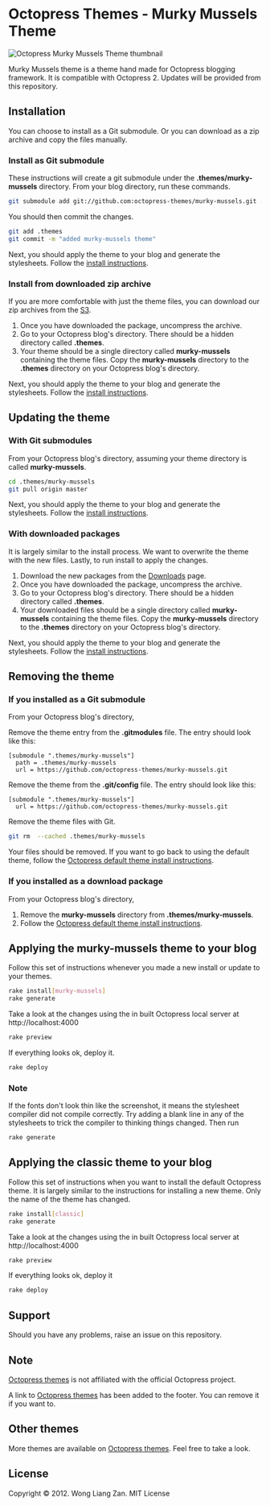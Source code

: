 # Octopress Themes - Murky Mussels Theme

![Octopress Murky Mussels Theme thumbnail](https://s3.amazonaws.com/static.octopressthemes.com/thumbnails/murky-mussels-thumbnail.png)

Murky Mussels theme is a theme hand made for Octopress blogging framework. It is compatible with Octopress 2. Updates will be provided from this repository.

## Installation

You can choose to install as a Git submodule. Or you can download as a zip archive and copy the files manually.

### Install as Git submodule

These instructions will create a git submodule under the __.themes/murky-mussels__ directory. From your blog directory, run these commands.

``` sh
git submodule add git://github.com:octopress-themes/murky-mussels.git .themes/murky-mussels
```

You should then commit the changes.

``` sh
git add .themes
git commit -m "added murky-mussels theme"
```

Next, you should apply the theme to your blog and generate the stylesheets. Follow the [install instructions](#applying-the-murky-mussels-theme-to-your-blog).

### Install from downloaded zip archive

If you are more comfortable with just the theme files, you can download our zip archives from the [S3](https://s3.amazonaws.com/static.octopressthemes.com/murky-mussels-v0.1.0.zip).

1. Once you have downloaded the package, uncompress the archive.
2. Go to your Octopress blog's directory. There should be a hidden directory called __.themes__.
3. Your theme should be a single directory called __murky-mussels__ containing the theme files. Copy the __murky-mussels__ directory to the __.themes__ directory on your Octopress blog's directory.

Next, you should apply the theme to your blog and generate the stylesheets. Follow the [install instructions](#applying-the-murky-mussels-theme-to-your-blog).

## Updating the theme

### With Git submodules

From your Octopress blog's directory, assuming your theme directory is called __murky-mussels__.

``` sh
cd .themes/murky-mussels
git pull origin master
```

Next, you should apply the theme to your blog and generate the stylesheets. Follow the [install instructions](#applying-the-murky-mussels-theme-to-your-blog).

### With downloaded packages

It is largely similar to the install process. We want to overwrite the theme with the new files. Lastly, to run install to apply the changes.

1. Download the new packages from the [Downloads](https://github.com/octopress-themes/murky-mussels/downloads) page.
2. Once you have downloaded the package, uncompress the archive.
3. Go to your Octopress blog's directory. There should be a hidden directory called __.themes__.
4. Your downloaded files should be a single directory called __murky-mussels__ containing the theme files. Copy the __murky-mussels__ directory to the __.themes__ directory on your Octopress blog's directory.

Next, you should apply the theme to your blog and generate the stylesheets. Follow the [install instructions](#applying-the-murky-mussels-theme-to-your-blog).

## Removing the theme

### If you installed as a Git submodule

From your Octopress blog's directory,

Remove the theme entry from the __.gitmodules__ file. The entry should look like this:
```
[submodule ".themes/murky-mussels"]
  path = .themes/murky-mussels
  url = https://github.com/octopress-themes/murky-mussels.git
```

Remove the theme from the __.git/config__ file. The entry should look like this:
```
[submodule ".themes/murky-mussels"]
  url = https://github.com/octopress-themes/murky-mussels.git
```

Remove the theme files with Git.
``` sh
git rm  --cached .themes/murky-mussels
```

Your files should be removed. If you want to go back to using the default theme, follow the [Octopress default theme install instructions](#applying-the-murky-mussels-theme-to-your-blog).

### If you installed as a download package

From your Octopress blog's directory,

1. Remove the __murky-mussels__ directory from __.themes/murky-mussels__.
2. Follow the [Octopress default theme install instructions](#applying-the-murky-musselstheme-to-your-blog).

## Applying the murky-mussels theme to your blog

Follow this set of instructions whenever you made a new install or update to your themes.

``` sh
rake install[murky-mussels]
rake generate
```

Take a look at the changes using the in built Octopress local server at http://localhost:4000

``` sh
rake preview
```

If everything looks ok, deploy it.

``` sh
rake deploy
```

### Note

If the fonts don't look thin like the screenshot, it means the stylesheet compiler did not compile correctly. Try adding a blank line in any of the stylesheets to trick the compiler to thinking things changed. Then run

``` sh
rake generate
```

## Applying the classic theme to your blog

Follow this set of instructions when you want to install the default Octopress theme. It is largely similar to the instructions for installing a new theme. Only the name of the theme has changed.

``` sh
rake install[classic]
rake generate
```

Take a look at the changes using the in built Octopress local server at http://localhost:4000

``` sh
rake preview
```

If everything looks ok, deploy it

``` sh
rake deploy
```

## Support

Should you have any problems, raise an issue on this repository.

## Note

[Octopress themes](http://octopressthemes.com) is not affiliated with the official Octopress project.

A link to [Octopress themes](http://octopressthemes.com) has been added to the footer. You can remove it if you want to.

## Other themes

More themes are available on [Octopress themes](http://octopressthemes.com). Feel free to take a look.

## License

Copyright &copy; 2012. Wong Liang Zan. MIT License
